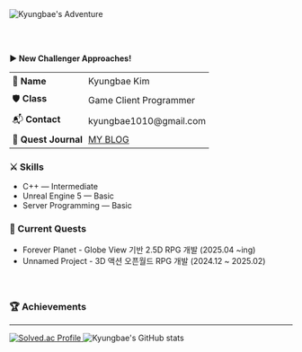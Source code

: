 <div>
  <img src="https://capsule-render.vercel.app/api?type=speech&height=200&fontSize=45&color=gradient&text=Kyungbae's%20Adventure&animation=blinking&fontAlign=30,60&fontAlignY=35,55" alt="Kyungbae's Adventure">

  </br></br>
  
  <p><strong>▶ New Challenger Approaches! </strong></p>
  <table style="border-collapse: collapse;">
    <tr>
      <td style="padding: 5px;">👾 <strong>Name</strong></td>
      <td style="padding: 5px;">Kyungbae Kim</td>
    </tr>
    <tr>
      <td style="padding: 5px;">🛡️ <strong>Class</strong></td>
      <td style="padding: 5px;">Game Client Programmer</td>
    </tr>
    <tr>
      <td style="padding: 5px;">📬 <strong>Contact</strong></td>
      <td style="padding: 5px;">kyungbae1010@gmail.com</td>
    </tr>
    <tr>
      <td style="padding: 5px;">📜 <strong>Quest Journal</strong></td>
      <td style="padding: 5px;"><a href="https://59travel.tistory.com/" target="_blank">MY BLOG</a></td>
    </tr>
  </table>

  <h3>⚔️ Skills</h3>
  <ul>
    <li>C++ — Intermediate</li>
    <li>Unreal Engine 5 — Basic</li>
    <li>Server Programming — Basic</li>
  </ul>

  <h3>🎯 Current Quests</h3>
  <ul align="left">
    <li>Forever Planet - Globe View 기반 2.5D RPG 개발 (2025.04 ~ing)</li>
    <li>Unnamed Project - 3D 액션 오픈월드 RPG 개발 (2024.12 ~ 2025.02)</li>
  </ul>
</div>

</br>

<div style="margin-top: 30px;">
  <h3>🏆 Achievements</h3>
  <hr>

  <a href="https://solved.ac/kyungbaee/">
    <img src="http://mazassumnida.wtf/api/v2/generate_badge?boj=kyungbaee" alt="Solved.ac Profile">
  </a>

  <img src="https://github-readme-stats.vercel.app/api?username=Kyungbaee&show_icons=true&theme=gruvbox" alt="Kyungbae's GitHub stats">
</div>

